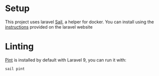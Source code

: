 # Setup

This project uses laravel [Sail](https://github.com/laravel/sail), a helper for docker. 
You can install using the [instructions](https://laravel.com/docs/9.x/sail) provided on the laravel website

# Linting

[Pint](https://laravel.com/docs/9.x/pint#configuring-pint) is installed by default with Laravel 9, you can run it with:

`sail pint`
